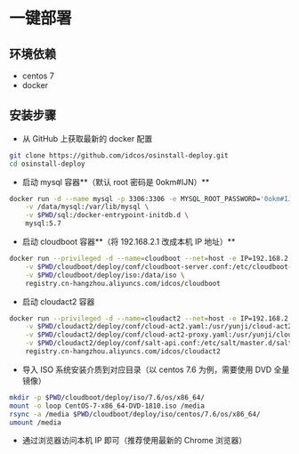 # 一键部署

## 环境依赖

* centos 7
* docker

## 安装步骤

* 从 GitHub 上获取最新的 docker 配置

```bash
git clone https://github.com/idcos/osinstall-deploy.git
cd osinstall-deploy
```

* 启动 mysql 容器**（默认 root 密码是 0okm#IJN）**

```bash
docker run -d --name mysql -p 3306:3306 -e MYSQL_ROOT_PASSWORD='0okm#IJN' \
    -v /data/mysql:/var/lib/mysql \
    -v $PWD/sql:/docker-entrypoint-initdb.d \
    mysql:5.7
```

* 启动 cloudboot 容器**（将 192.168.2.1 改成本机 IP 地址）**

```bash
docker run --privileged -d --name=cloudboot --net=host -e IP=192.168.2.1 \
    -v $PWD/cloudboot/deploy/conf/cloudboot-server.conf:/etc/cloudboot-server/cloudboot-server.conf \
    -v $PWD/cloudboot/deploy/iso:/data/iso \
    registry.cn-hangzhou.aliyuncs.com/idcos/cloudboot
```

* 启动 cloudact2 容器

```bash
docker run --privileged -d --name=cloudact2 --net=host -e IP=192.168.2.1 \
    -v $PWD/cloudact2/deploy/conf/cloud-act2.yaml:/usr/yunji/cloud-act2/etc/cloud-act2.yaml \
    -v $PWD/cloudact2/deploy/conf/cloud-act2-proxy.yaml:/usr/yunji/cloud-act2/etc/cloud-act2-proxy.yaml \
    -v $PWD/cloudact2/deploy/conf/salt-api.conf:/etc/salt/master.d/salt-api.conf \
    registry.cn-hangzhou.aliyuncs.com/idcos/cloudact2
```

* 导入 ISO 系统安装介质到对应目录（以 centos 7.6 为例，需要使用 DVD 全量镜像）

```bash
mkdir -p $PWD/cloudboot/deploy/iso/7.6/os/x86_64/
mount -o loop CentOS-7-x86_64-DVD-1810.iso /media
rsync -a /media $PWD/cloudboot/deploy/iso/centos/7.6/os/x86_64/
umount /media
```

* 通过浏览器访问本机 IP 即可（推荐使用最新的 Chrome 浏览器）